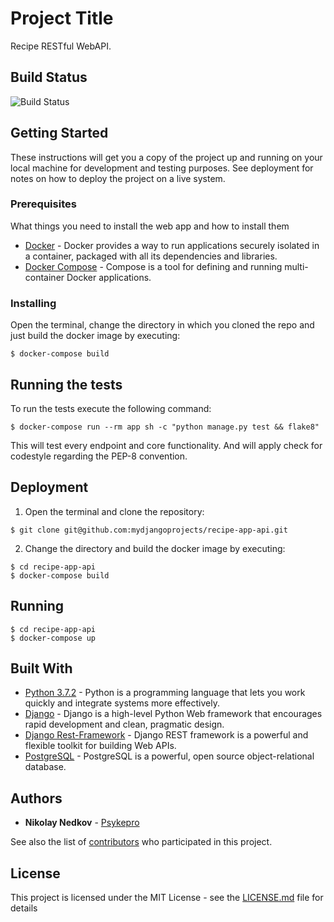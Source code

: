 # Project Title

Recipe RESTful WebAPI.

## Build Status
![Build Status](https://travis-ci.org/mydjangoprojects/recipe-app-api.svg?branch=master)

## Getting Started

These instructions will get you a copy of the project up and running on your local machine for development and testing purposes. See deployment for notes on how to deploy the project on a live system.

### Prerequisites

What things you need to install the web app and how to install them

* [Docker](https://docs.docker.com/install/) - Docker provides a way to run applications securely isolated in a container, packaged with all its dependencies and libraries.
* [Docker Compose](https://docs.docker.com/compose/install/) - Compose is a tool for defining and running multi-container Docker applications.


### Installing

Open the terminal, change the directory in which you cloned the repo and just build the docker image by executing:

```
$ docker-compose build
```

## Running the tests

To run the tests execute the following command:
```
$ docker-compose run --rm app sh -c "python manage.py test && flake8"
```
This will test every endpoint and core functionality. And will apply check for codestyle regarding the PEP-8 convention.

## Deployment

1. Open the terminal and clone the repository:
```
$ git clone git@github.com:mydjangoprojects/recipe-app-api.git
```
2. Change the directory and build the docker image by executing:
```
$ cd recipe-app-api
$ docker-compose build
```

## Running

```
$ cd recipe-app-api
$ docker-compose up
```

## Built With
* [Python 3.7.2](https://www.python.org/) - Python is a programming language that lets you work quickly
and integrate systems more effectively.
* [Django](https://www.djangoproject.com/) - Django is a high-level Python Web framework that encourages rapid development and clean, pragmatic design.
* [Django Rest-Framework](https://www.django-rest-framework.org/) - Django REST framework is a powerful and flexible toolkit for building Web APIs.
* [PostgreSQL](https://www.postgresql.org/) - PostgreSQL is a powerful, open source object-relational database.

## Authors

* **Nikolay Nedkov** - [Psykepro](https://github.com/Psykepro)

See also the list of [contributors](https://github.com/mydjangoprojects/recipe-app-api/graphs/contributors) who participated in this project.

## License

This project is licensed under the MIT License - see the [LICENSE.md](https://github.com/mydjangoprojects/recipe-app-api/blob/master/LICENSE) file for details
